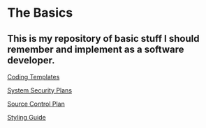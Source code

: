 # The Basics
<h2>This is my repository of basic stuff I should remember and implement as a software developer.</h2>
<p><a href="https://github.com/garciart/Basics/tree/master/CodingTemplates" title="Coding Templates">Coding Templates</a></p>
<p><a href="https://github.com/garciart/Basics/tree/master/SecurityPlans" title="System Security Plans">System Security Plans</p>
<p><a href="https://github.com/garciart/Basics/tree/master/SourceControlPlan" title="Source Control Plan">Source Control Plan</p>
<p><a href="https://github.com/garciart/Basics/tree/master/StylingGuide" title="Styling Guide">Styling Guide</p>